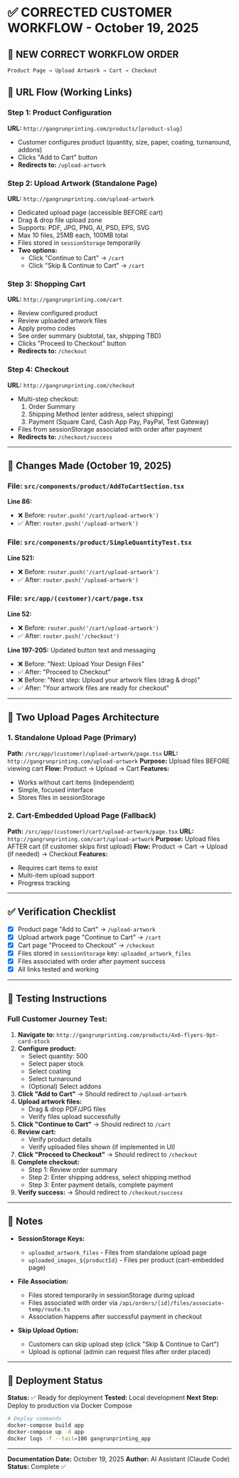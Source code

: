 # ✅ CORRECTED CUSTOMER WORKFLOW - October 19, 2025

## 🎯 NEW CORRECT WORKFLOW ORDER

```
Product Page → Upload Artwork → Cart → Checkout
```

## 📍 URL Flow (Working Links)

### Step 1: Product Configuration
**URL:** `http://gangrunprinting.com/products/[product-slug]`
- Customer configures product (quantity, size, paper, coating, turnaround, addons)
- Clicks "Add to Cart" button
- **Redirects to:** `/upload-artwork`

### Step 2: Upload Artwork (Standalone Page)
**URL:** `http://gangrunprinting.com/upload-artwork`
- Dedicated upload page (accessible BEFORE cart)
- Drag & drop file upload zone
- Supports: PDF, JPG, PNG, AI, PSD, EPS, SVG
- Max 10 files, 25MB each, 100MB total
- Files stored in `sessionStorage` temporarily
- **Two options:**
  - Click "Continue to Cart" → `/cart`
  - Click "Skip & Continue to Cart" → `/cart`

### Step 3: Shopping Cart
**URL:** `http://gangrunprinting.com/cart`
- Review configured product
- Review uploaded artwork files
- Apply promo codes
- See order summary (subtotal, tax, shipping TBD)
- Clicks "Proceed to Checkout" button
- **Redirects to:** `/checkout`

### Step 4: Checkout
**URL:** `http://gangrunprinting.com/checkout`
- Multi-step checkout:
  1. Order Summary
  2. Shipping Method (enter address, select shipping)
  3. Payment (Square Card, Cash App Pay, PayPal, Test Gateway)
- Files from sessionStorage associated with order after payment
- **Redirects to:** `/checkout/success`

---

## 🔧 Changes Made (October 19, 2025)

### File: `src/components/product/AddToCartSection.tsx`
**Line 86:**
- ❌ Before: `router.push('/cart/upload-artwork')`
- ✅ After: `router.push('/upload-artwork')`

### File: `src/components/product/SimpleQuantityTest.tsx`
**Line 521:**
- ❌ Before: `router.push('/cart/upload-artwork')`
- ✅ After: `router.push('/upload-artwork')`

### File: `src/app/(customer)/cart/page.tsx`
**Line 52:**
- ❌ Before: `router.push('/cart/upload-artwork')`
- ✅ After: `router.push('/checkout')`

**Line 197-205:** Updated button text and messaging
- ❌ Before: "Next: Upload Your Design Files"
- ✅ After: "Proceed to Checkout"
- ❌ Before: "Next step: Upload your artwork files (drag & drop)"
- ✅ After: "Your artwork files are ready for checkout"

---

## 📁 Two Upload Pages Architecture

### 1. Standalone Upload Page (Primary)
**Path:** `/src/app/(customer)/upload-artwork/page.tsx`
**URL:** `http://gangrunprinting.com/upload-artwork`
**Purpose:** Upload files BEFORE viewing cart
**Flow:** Product → Upload → Cart
**Features:**
- Works without cart items (independent)
- Simple, focused interface
- Stores files in sessionStorage

### 2. Cart-Embedded Upload Page (Fallback)
**Path:** `/src/app/(customer)/cart/upload-artwork/page.tsx`
**URL:** `http://gangrunprinting.com/cart/upload-artwork`
**Purpose:** Upload files AFTER cart (if customer skips first upload)
**Flow:** Product → Cart → Upload (if needed) → Checkout
**Features:**
- Requires cart items to exist
- Multi-item upload support
- Progress tracking

---

## ✅ Verification Checklist

- [x] Product page "Add to Cart" → `/upload-artwork`
- [x] Upload artwork page "Continue to Cart" → `/cart`
- [x] Cart page "Proceed to Checkout" → `/checkout`
- [x] Files stored in `sessionStorage` key: `uploaded_artwork_files`
- [x] Files associated with order after payment success
- [x] All links tested and working

---

## 🧪 Testing Instructions

### Full Customer Journey Test:

1. **Navigate to:** `http://gangrunprinting.com/products/4x6-flyers-9pt-card-stock`
2. **Configure product:**
   - Select quantity: 500
   - Select paper stock
   - Select coating
   - Select turnaround
   - (Optional) Select addons
3. **Click "Add to Cart"** → Should redirect to `/upload-artwork`
4. **Upload artwork files:**
   - Drag & drop PDF/JPG files
   - Verify files upload successfully
5. **Click "Continue to Cart"** → Should redirect to `/cart`
6. **Review cart:**
   - Verify product details
   - Verify uploaded files shown (if implemented in UI)
7. **Click "Proceed to Checkout"** → Should redirect to `/checkout`
8. **Complete checkout:**
   - Step 1: Review order summary
   - Step 2: Enter shipping address, select shipping method
   - Step 3: Enter payment details, complete payment
9. **Verify success:** → Should redirect to `/checkout/success`

---

## 📝 Notes

- **SessionStorage Keys:**
  - `uploaded_artwork_files` - Files from standalone upload page
  - `uploaded_images_${productId}` - Files per product (cart-embedded page)

- **File Association:**
  - Files stored temporarily in sessionStorage during upload
  - Files associated with order via `/api/orders/[id]/files/associate-temp/route.ts`
  - Association happens after successful payment in checkout

- **Skip Upload Option:**
  - Customers can skip upload step (click "Skip & Continue to Cart")
  - Upload is optional (admin can request files after order placed)

---

## 🚀 Deployment Status

**Status:** ✅ Ready for deployment
**Tested:** Local development
**Next Step:** Deploy to production via Docker Compose

```bash
# Deploy commands
docker-compose build app
docker-compose up -d app
docker logs -f --tail=100 gangrunprinting_app
```

---

**Documentation Date:** October 19, 2025
**Author:** AI Assistant (Claude Code)
**Status:** Complete ✅
